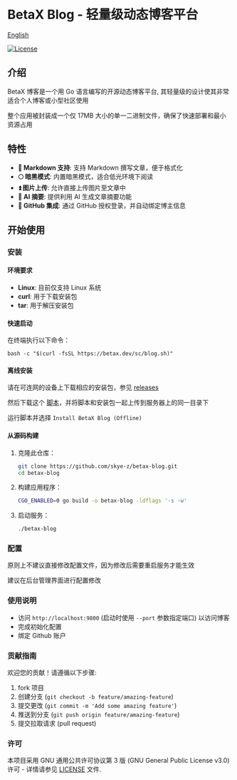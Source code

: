 # BetaX Blog - 轻量级动态博客平台

[English](README.md)

[![License](https://img.shields.io/badge/License-GPLv3-blue.svg)](https://www.gnu.org/licenses/gpl-3.0)

## 介绍

BetaX 博客是一个用 Go 语言编写的开源动态博客平台, 其轻量级的设计使其非常适合个人博客或小型社区使用

整个应用被封装成一个仅 17MB 大小的单一二进制文件，确保了快速部署和最小资源占用

## 特性

- **📄 Markdown 支持**: 支持 Markdown 撰写文章，便于格式化
- **🌕 暗黑模式**: 内置暗黑模式，适合低光环境下阅读
- **⏫ 图片上传**: 允许直接上传图片至文章中
- **🧠 AI 摘要**: 提供利用 AI 生成文章摘要功能
- **🔗 GitHub 集成**: 通过 GitHub 授权登录，并自动绑定博主信息

## 开始使用

### 安装

#### 环境要求

- **Linux**: 目前仅支持 Linux 系统
- **curl**: 用于下载安装包
- **tar**: 用于解压安装包

#### 快速启动

在终端执行以下命令：

```shell
bash -c "$(curl -fsSL https://betax.dev/sc/blog.sh)"
```

#### 离线安装

请在可连网的设备上下载相应的安装包，参见 [releases](https://github.com/skye-z/betax-blog/releases)

然后下载这个 [脚本](https://betax.dev/sc/blog.sh)，并将脚本和安装包一起上传到服务器上的同一目录下

运行脚本并选择 `Install BetaX Blog (Offline)`

#### 从源码构建

1. 克隆此仓库：
   ```bash
   git clone https://github.com/skye-z/betax-blog.git
   cd betax-blog
   ```
2. 构建应用程序：
   ```bash
   CGO_ENABLED=0 go build -o betax-blog -ldflags '-s -w'
   ```
3. 启动服务：
   ```bash
   ./betax-blog
   ```

### 配置

原则上不建议直接修改配置文件，因为修改后需要重启服务才能生效

建议在后台管理界面进行配置修改

### 使用说明

- 访问 `http://localhost:9800` (启动时使用 `--port` 参数指定端口) 以访问博客
- 完成初始化配置
- 绑定 Github 账户

### 贡献指南

欢迎您的贡献！请遵循以下步骤:

1. fork 项目
2. 创建分支 (`git checkout -b feature/amazing-feature`)
3. 提交更改 (`git commit -m 'Add some amazing feature'`)
4. 推送到分支 (`git push origin feature/amazing-feature`)
5. 提交拉取请求 (pull request)

### 许可

本项目采用 GNU 通用公共许可协议第 3 版 (GNU General Public License v3.0) 许可 - 详情请参见 [LICENSE](LICENSE) 文件.
